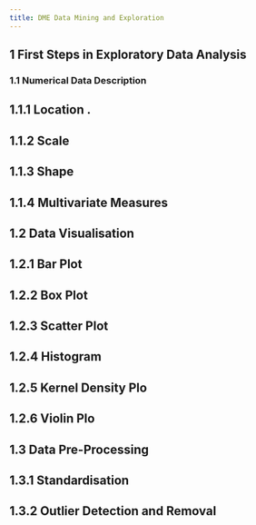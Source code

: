 ```yaml
---
title: DME Data Mining and Exploration
---
```


## 1 First Steps in Exploratory Data Analysis
### 1.1 Numerical Data Description
## 1.1.1 Location .
## 1.1.2 Scale
## 1.1.3 Shape
## 1.1.4 Multivariate Measures
## 1.2 Data Visualisation
## 1.2.1 Bar Plot
## 1.2.2 Box Plot
## 1.2.3 Scatter Plot
## 1.2.4 Histogram
## 1.2.5 Kernel Density Plo
## 1.2.6 Violin Plo
## 1.3 Data Pre-Processing
## 1.3.1 Standardisation
## 1.3.2 Outlier Detection and Removal
##
